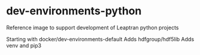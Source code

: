# dev-environments-python
Reference image to support development of Leaptran python projects

Starting with docker/dev-environments-default
Adds hdfgroup/hdf5lib
Adds venv and pip3
